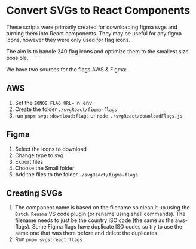 # Convert SVGs to React Components

These scripts were primarily created for downloading figma svgs and turning them into React components. They may be useful for any figma icons, however they were only used for flag icons.

The aim is to handle 240 flag icons and optimize them to the smallest size possible.

We have two sources for the flags AWS & Figma:

## AWS

1. Set the `ZONOS_FLAG_URL=` in .env
2. Create the folder `./svgReact/figma-flags`
3. run `pnpm svgs:download:flags` or `node ./svgReact/downloadFlags.js`

## Figma

1. Select the icons to download
2. Change type to svg
3. Export files
4. Choose the Small folder
5. Add the files to the folder `./svgReact/figma-flags`

## Creating SVGs

1. The component name is based on the filename so clean it up using the `Batch Rename` VS code plugin (or rename using shell commands). The filename needs to just be the country ISO code (the same as the aws-flags). Some Figma flags have duplicate ISO codes so try to use the same one that was there before and delete the duplicates.
2. Run `pnpm svgs:react:flags`
